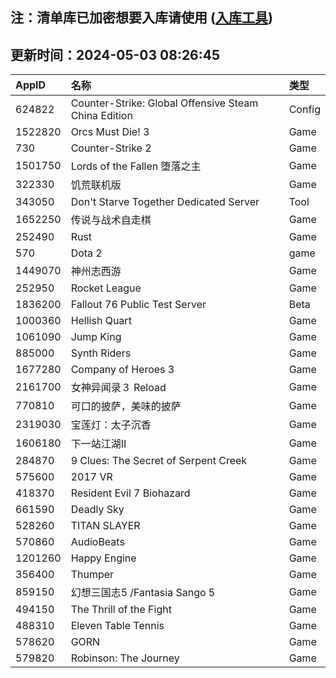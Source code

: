 ## 注：清单库已加密想要入库请使用 ([入库工具](https://github.com/BlankTMing/ManifestAutoUpdate/releases))

## 更新时间：2024-05-03 08:26:45
| AppID | 名称 | 类型  |
| :-------------------- | :----------------------------- | :----------- |
| 624822 | Counter-Strike: Global Offensive Steam China Edition| Config |
| 1522820 | Orcs Must Die! 3| Game |
| 730 | Counter-Strike 2| Game |
| 1501750 | Lords of the Fallen 堕落之主| Game |
| 322330 | 饥荒联机版| Game |
| 343050 | Don't Starve Together Dedicated Server| Tool |
| 1652250 | 传说与战术自走棋| Game |
| 252490 | Rust| Game |
| 570 | Dota 2| game |
| 1449070 | 神州志西游| Game |
| 252950 | Rocket League| Game |
| 1836200 | Fallout 76 Public Test Server| Beta |
| 1000360 | Hellish Quart| Game |
| 1061090 | Jump King| Game |
| 885000 | Synth Riders| Game |
| 1677280 | Company of Heroes 3| Game |
| 2161700 | 女神异闻录３ Reload| Game |
| 770810 | 可口的披萨，美味的披萨| Game |
| 2319030 | 宝莲灯：太子沉香| Game |
| 1606180 | 下一站江湖Ⅱ| Game |
| 284870 | 9 Clues: The Secret of Serpent Creek| Game |
| 575600 | 2017 VR| Game |
| 418370 | Resident Evil 7 Biohazard| Game |
| 661590 | Deadly Sky| Game |
| 528260 | TITAN SLAYER| Game |
| 570860 | AudioBeats| Game |
| 1201260 | Happy Engine| Game |
| 356400 | Thumper| Game |
| 859150 | 幻想三国志5 /Fantasia Sango 5| Game |
| 494150 | The Thrill of the Fight| Game |
| 488310 | Eleven Table Tennis| Game |
| 578620 | GORN| Game |
| 579820 | Robinson: The Journey| Game |
